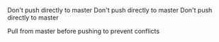 Don't push directly to master
Don't push directly to master
Don't push directly to master

Pull from master before pushing to prevent conflicts
